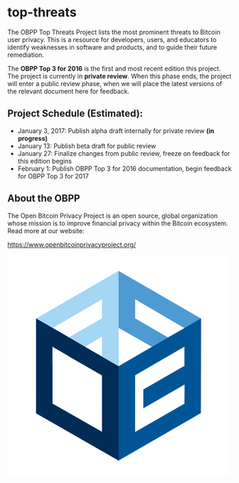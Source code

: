# top-threats

The OBPP Top Threats Project lists the most prominent threats to Bitcoin user privacy. This is a resource for developers, users, and educators to identify weaknesses in software and products, and to guide their future remediation.

The **OBPP Top 3 for 2016** is the first and most recent edition this project. The project is currently in **private review**. When this phase ends, the project will enter a public review phase, when we will place the latest versions of the relevant document here for feedback.

## Project Schedule (Estimated):

* January 3, 2017: Publish alpha draft internally for private review **(in progress)**
* January 13: Publish beta draft for public review
* January 27: Finalize changes from public review, freeze on feedback for this edition begins
* February 1: Publish OBPP Top 3 for 2016 documentation, begin feedback for OBPP Top 3 for 2017

## About the OBPP

The Open Bitcoin Privacy Project is an open source, global organization whose mission is to improve financial privacy within the Bitcoin ecosystem. Read more at our website:

https://www.openbitcoinprivacyproject.org/

![OBPP Logo](images/obpp500x500.png)
